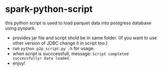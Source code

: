 # spark-python-script
this python script is used to load parquet data into postgress database using pyspark.

- provides jar file and script shold be in same folder. (If you want to use other version of JDBC change it in script too.)
- run <code>python p2p_script.py -h</code> for usage.
- when script is succcessfull, message: <code>Script completed successfully! Data loaded.</code>
- enjoy!
